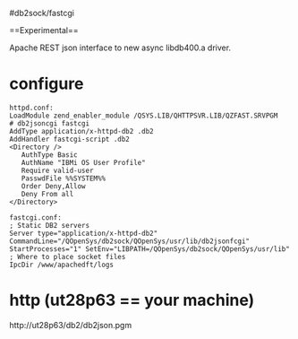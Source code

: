#db2sock/fastcgi

==Experimental==

Apache REST json interface to new async libdb400.a driver. 

# configure

```
httpd.conf:
LoadModule zend_enabler_module /QSYS.LIB/QHTTPSVR.LIB/QZFAST.SRVPGM
# db2jsoncgi fastcgi
AddType application/x-httpd-db2 .db2
AddHandler fastcgi-script .db2
<Directory />       
   AuthType Basic
   AuthName "IBMi OS User Profile"
   Require valid-user
   PasswdFile %%SYSTEM%%
   Order Deny,Allow 
   Deny From all     
</Directory>

fastcgi.conf:
; Static DB2 servers
Server type="application/x-httpd-db2" CommandLine="/QOpenSys/db2sock/QOpenSys/usr/lib/db2jsonfcgi" StartProcesses="1" SetEnv="LIBPATH=/QOpenSys/db2sock/QOpenSys/usr/lib"
; Where to place socket files
IpcDir /www/apachedft/logs
```

# http (ut28p63 == your machine)

http://ut28p63/db2/db2json.pgm


